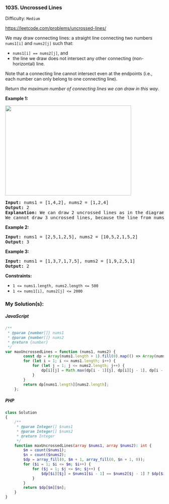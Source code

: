 ### 1035. Uncrossed Lines

Difficulty: `Medium`

https://leetcode.com/problems/uncrossed-lines/


<p>We may draw connecting lines: a straight line connecting two numbers <code>nums1[i]</code> and <code>nums2[j]</code> such that:</p>
<ul>
	<li><code>nums1[i] == nums2[j]</code>, and</li>
	<li>the line we draw does not intersect any other connecting (non-horizontal) line.</li>
</ul>
<p>Note that a connecting line cannot intersect even at the endpoints (i.e., each number can only belong to one connecting line).</p>
<p>Return <em>the maximum number of connecting lines we can draw in this way</em>.</p>
<p><strong class="example">Example 1:</strong></p>
<img alt="" src="https://assets.leetcode.com/uploads/2019/04/26/142.png" style="width: 400px; height: 286px;">
<pre><strong>Input:</strong> nums1 = [1,4,2], nums2 = [1,2,4]
<strong>Output:</strong> 2
<strong>Explanation:</strong> We can draw 2 uncrossed lines as in the diagram.
We cannot draw 3 uncrossed lines, because the line from nums1[1] = 4 to nums2[2] = 4 will intersect the line from nums1[2]=2 to nums2[1]=2.
</pre>
<p><strong class="example">Example 2:</strong></p>
<pre><strong>Input:</strong> nums1 = [2,5,1,2,5], nums2 = [10,5,2,1,5,2]
<strong>Output:</strong> 3
</pre>
<p><strong class="example">Example 3:</strong></p>
<pre><strong>Input:</strong> nums1 = [1,3,7,1,7,5], nums2 = [1,9,2,5,1]
<strong>Output:</strong> 2
</pre>
<p><strong>Constraints:</strong></p>
<ul>
	<li><code>1 &lt;= nums1.length, nums2.length &lt;= 500</code></li>
	<li><code>1 &lt;= nums1[i], nums2[j] &lt;= 2000</code></li>
</ul>

### My Solution(s):

##### JavaScript

```js
/**
 * @param {number[]} nums1
 * @param {number[]} nums2
 * @return {number}
 */
var maxUncrossedLines = function (nums1, nums2) {
        const dp = Array(nums1.length + 1).fill(0).map(() => Array(nums2.length + 1).fill(0));
        for (let i = 1; i <= nums1.length; i++) {
            for (let j = 1; j <= nums2.length; j++) {
                dp[i][j] = Math.max(dp[i - 1][j], dp[i][j - 1], dp[i - 1][j - 1] + Number(nums1[i - 1] === nums2[j - 1]));
            }
        }
        return dp[nums1.length][nums2.length];
    };
```

##### PHP

```php
class Solution
{
    /**
     * @param Integer[] $nums1
     * @param Integer[] $nums2
     * @return Integer
     */
    function maxUncrossedLines(array $nums1, array $nums2): int {
        $m = count($nums1);
        $n = count($nums2);
        $dp = array_fill(0, $m + 1, array_fill(0, $n + 1, 0));
        for ($i = 1; $i <= $m; $i++) {
            for ($j = 1; $j <= $n; $j++) {
                $dp[$i][$j] = $nums1[$i - 1] == $nums2[$j - 1] ? $dp[$i - 1][$j - 1] + 1 : max($dp[$i - 1][$j], $dp[$i][$j - 1]);
            }
        }
        return $dp[$m][$n];
    }
}
```

